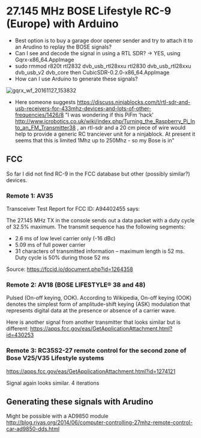 # 27.145 MHz BOSE Lifestyle RC-9 (Europe) with Arduino

 * Best option is to buy a garage door opener sender and try to attach it to an Arudino to replay the BOSE signals?
 * Can I see and decode the signal in using a RTL SDR? -> YES, using Gqrx-x86_64.AppImage
 * sudo rmmod r820t rtl2832 dvb_usb_rtl28xxu rtl2830 dvb_usb_rtl28xxu dvb_usb_v2 dvb_core then CubicSDR-0.2.0-x86_64.AppImage
 * How can I use Arduino to generate these signals?
  
![gqrx_wf_20161127_153832](https://cloud.githubusercontent.com/assets/2480569/20649713/dc386ea6-b4c5-11e6-8e54-725710d34a90.png)

* Here someone suggests https://discuss.ninjablocks.com/t/rtl-sdr-and-usb-receivers-for-433mhz-devices-and-lots-of-other-frequencies/1426/8 "I was wondering if this PiFm 'hack' http://www.icrobotics.co.uk/wiki/index.php/Turning_the_Raspberry_Pi_Into_an_FM_Transmitter38 , an rtl-sdr and a 20 cm piece of wire would help to provide a generic RC tranciever unit for a ninjablock. At present it seems that this is limited 1Mhz up to 250Mhz - so my Bose is in"

## FCC

So far I did not find RC-9 in the FCC database but other (possibly similar?) devices.

### Remote 1: AV35
 
Transceiver Test Report for FCC ID: A94402455 says:

The 27.145 MHz TX in the console sends out a data packet with a duty cycle of 32.5% maximum.  The transmit sequence has the following segments: 

*  2.6 ms of low level carrier only (-16 dBc) 
*  5.09 ms of full power carrier 
*  31 characters of transmitted information – maximum length is 52 ms. Duty cycle is 50% during those 52 ms

Source: https://fccid.io/document.php?id=1264358

### Remote 2: AV18 (BOSE LIFESTYLE® 38 and 48)

Pulsed (On-off keying, OOK). According to Wikipedia, On-off keying (OOK) denotes the simplest form of amplitude-shift keying (ASK) modulation that represents digital data at the presence or absence of a carrier wave.

Here is another signal from another transmitter that looks similar but is different:
https://apps.fcc.gov/eas/GetApplicationAttachment.html?id=430253

### Remote 3:  RC35S2-27 remote control for the second zone of Bose V25/V35 Lifestyle systems

https://apps.fcc.gov/eas/GetApplicationAttachment.html?id=1274121

Signal again looks similar. 4 iterations

## Generating these signals with Arudino

Might be possible with a AD9850 module
http://blog.riyas.org/2014/06/computer-controlling-27mhz-remote-control-car-ad9850-dds.html